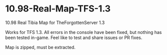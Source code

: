 # 10.98-Real-Map-TFS-1.3
10.98 Real Tibia Map for TheForgottenServer 1.3

Works for TFS 1.3. All errors in the console have been fixed, but nothing has been tested in-game. Feel like to test and share issues or PR fixes.

Map is zipped, must be extracted.
